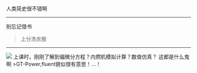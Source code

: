 人类简史很不错啊  
* * *
别忘记借书  
>上分洗衣服  
* * *
<img src="http://source.bybutter.com/a4e3193c395059d1d777791303e0ebd3.jpg-x1000">
上课时，刚刚了解到偏微分方程？内燃机模拟计算？数值仿真？  
这都是什么鬼啊    
>GT-Power,fluent貌似很有意思！…！  



